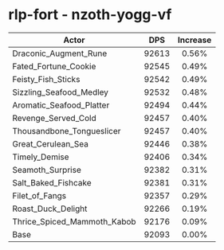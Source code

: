 # rlp-fort - nzoth-yogg-vf
| Actor | DPS | Increase |
|---|:---:|:---:|
|Draconic_Augment_Rune|92613|0.56%|
|Fated_Fortune_Cookie|92545|0.49%|
|Feisty_Fish_Sticks|92542|0.49%|
|Sizzling_Seafood_Medley|92532|0.48%|
|Aromatic_Seafood_Platter|92494|0.44%|
|Revenge_Served_Cold|92457|0.40%|
|Thousandbone_Tongueslicer|92457|0.40%|
|Great_Cerulean_Sea|92446|0.38%|
|Timely_Demise|92406|0.34%|
|Seamoth_Surprise|92382|0.31%|
|Salt_Baked_Fishcake|92381|0.31%|
|Filet_of_Fangs|92357|0.29%|
|Roast_Duck_Delight|92266|0.19%|
|Thrice_Spiced_Mammoth_Kabob|92176|0.09%|
|Base|92093|0.00%|
